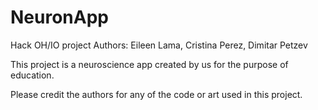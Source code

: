 # NeuronApp
Hack OH/IO project
Authors: Eileen Lama, Cristina Perez, Dimitar Petzev

This project is a neuroscience app created by us for the purpose of education.

Please credit the authors for any of the code or art used in this project.
